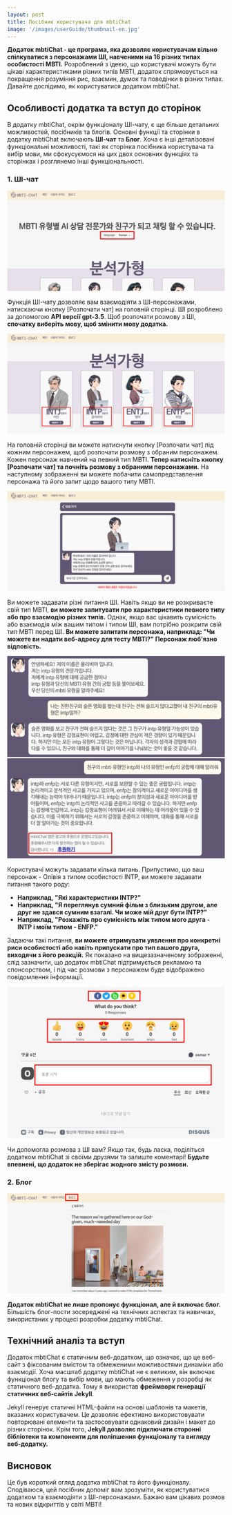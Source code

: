 ```yaml
---
layout: post
title: Посібник користувача для mbtiChat
image: '/images/userGuide/thumbnail-en.jpg'
---
```


**Додаток mbtiChat - це програма, яка дозволяє користувачам вільно спілкуватися з персонажами ШІ, навченими на 16 різних типах особистості MBTI.** Розроблений з ідеєю, що користувачі можуть бути цікаві характеристиками різних типів MBTI, додаток спрямовується на покращення розуміння рис, взаємин, думок та поведінки в різних типах. Давайте дослідимо, як користуватися додатком mbtiChat.

## Особливості додатка та вступ до сторінок
В додатку mbtiChat, окрім функціоналу ШІ-чату, є ще більше детальних можливостей, посібників та блогів. Основні функції та сторінки в додатку mbtiChat включають **ШІ-чат** та **Блог**. Хоча є інші деталізовані функціональні можливості, такі як сторінка посібника користувача та вибір мови, ми сфокусуємося на цих двох основних функціях та сторінках і розглянемо інші функціональності.

### 1. ШІ-чат
![Вибір мови для розмови з ШІ MBTI](/images/userGuide/1.png)

Функція ШІ-чату дозволяє вам взаємодіяти з ШІ-персонажами, натискаючи кнопку [Розпочати чат] на головній сторінці. ШІ розроблено за допомогою **API версії gpt-3.5**. Щоб розпочати розмову з ШІ, **спочатку виберіть мову, щоб змінити мову додатка.**

![Вибір персонажа та натискання кнопки Розпочати чат для розмови з ШІ](/images/userGuide/2.png)

На головній сторінці ви можете натиснути кнопку [Розпочати чат] під кожним персонажем, щоб розпочати розмову з обраним персонажем. Кожен персонаж навчений на певний тип MBTI. **Тепер натисніть кнопку [Розпочати чат] та почніть розмову з обраними персонажами.** На наступному зображенні ви можете побачити самопредставлення персонажа та його запит щодо вашого типу MBTI.

![Сторінка для спілкування з ШІ MBTI](/images/userGuide/3.png)

Ви можете задавати різні питання ШІ. Навіть якщо ви не розкриваєте свій тип MBTI, **ви можете запитувати про характеристики певного типу або про взаємодію різних типів.** Однак, якщо вас цікавить сумісність або взаємодія між вашим типом і типом ШІ, вам потрібно розкрити свій тип MBTI перед ШІ. **Ви можете запитати персонажа, наприклад: "Чи можете ви надати веб-адресу для тесту MBTI?" Персонаж люб'язно відповість.**

![Приклади питань для ШІ MBTI](/images/userGuide/4.png)
![Приклади питань для ШІ MBTI](/images/userGuide/5.png)

Користувачі можуть задавати кілька питань. Припустимо, що ваш персонаж - Олівія з типом особистості INTP, ви можете задавати питання такого роду:

- **Наприклад, "Які характеристики INTP?"**
- **Наприклад, "Я переглянув сумний фільм з близьким другом, але друг не здався сумним взагалі. Чи може мій друг бути INTP?"**
- **Наприклад, "Розкажіть про сумісність між типом мого друга - INTP і моїм типом - ENFP."**

Задаючи такі питання, **ви можете отримувати уявлення про конкретні риси особистості або навіть припускати про тип вашого друга, виходячи з його реакцій.** Як показано на вищезазначеному зображенні, слід зазначити, що додаток mbtiChat підтримується рекламою та спонсорством, і під час розмови з персонажем буде відображено повідомлення інформації.

![Поділитися, висловити емоції та залишити коментар після використання ШІ MBTI](/images/userGuide/6.png)

Чи допомогла розмова з ШІ вам? Якщо так, будь ласка, поділіться додатком mbtiChat зі своїми друзями та залиште коментарі! **Будьте впевнені, що додаток не зберігає жодного змісту розмови.**

### 2. Блог
![Сторінка блогу в додатку mbtiChat](/images/userGuide/7.png)

**Додаток mbtiChat не лише пропонує функціонал, але й включає блог.** Більшість блог-пости зосереджені на технічних аспектах та навичках, використаних у процесі розробки додатку mbtiChat.

## Технічний аналіз та вступ
Додаток mbtiChat є статичним веб-додатком, що означає, що це веб-сайт з фіксованим вмістом та обмеженими можливостями динаміки або взаємодії. Хоча масштаб додатку mbtiChat не є великим, він включає функціонал блогу та вибір мови, що мають обмеження у розробці як статичного веб-додатка. Тому я використав **фреймворк генерації статичних веб-сайтів Jekyll**.

Jekyll генерує статичні HTML-файли на основі шаблонів та макетів, вказаних користувачем. Це дозволяє ефективно використовувати повторювані елементи та застосовувати однаковий дизайн і макет до різних сторінок. Крім того, **Jekyll дозволяє підключати сторонні бібліотеки та компоненти для поліпшення функціоналу та вигляду веб-додатку.**

## Висновок
Це був короткий огляд додатка mbtiChat та його функціоналу. Сподіваюся, цей посібник допоміг вам зрозуміти, як користуватися додатком та взаємодіяти з ШІ-персонажами. Бажаю вам цікавих розмов та нових відкриттів у світі MBTI!
